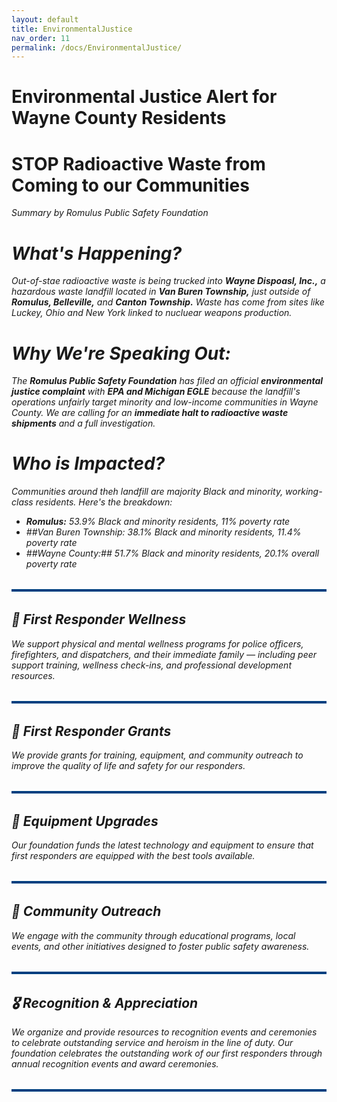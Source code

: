```yaml
---
layout: default
title: EnvironmentalJustice
nav_order: 11
permalink: /docs/EnvironmentalJustice/
---
```


<!-- Google tag (gtag.js) -->
<script async src="https://www.googletagmanager.com/gtag/js?id=G-YD66KT4FWL"></script>
<script>
  window.dataLayer = window.dataLayer || [];
  function gtag(){dataLayer.push(arguments);}
  gtag('js', new Date());

  gtag('config', 'G-YD66KT4FWL');
</script>

# Environmental Justice Alert for Wayne County Residents

# STOP Radioactive Waste from Coming to our Communities
<i>Summary by Romulus Public Safety Foundation<i/>

# What's Happening?

Out-of-stae radioactive waste is being trucked into <b>Wayne Dispoasl, Inc.,</b> a hazardous waste landfill located in <b>Van Buren Township,</b> just outside of <b>Romulus, Belleville,</b> and <b>Canton Township.</b> Waste has come from sites like Luckey, Ohio and New York linked to nucluear weapons production.

# Why We're Speaking Out:
The <b>Romulus Public Safety Foundation</b> has filed an official <b>environmental justice complaint</b> with <b>EPA and Michigan EGLE</b> because the landfill's operations unfairly target minority and low-income communities in Wayne County. We are calling for an <b>immediate halt to radioactive waste shipments</b> and a full investigation.

# Who is Impacted?

Communities around theh landfill are majority Black and minority, working-class residents. Here's the breakdown:
<ul>
  <li><b>Romulus:</b> 53.9% Black and minority residents, 11% poverty rate</li>
  <li>##Van Buren Township: 38.1% Black and minority residents, 11.4% poverty rate</li>
  <li>##Wayne County:## 51.7% Black and minority residents, 20.1% overall poverty rate</li>
</ul>

<hr style="border: none; height: 4px; background-color: #004080; margin: 2rem 0;" />

## 🚒 First Responder Wellness
We support physical and mental wellness programs for police officers, firefighters, and dispatchers, and their immediate family — including peer support training, wellness check-ins, and professional development resources.

<hr style="border: none; height: 4px; background-color: #004080; margin: 2rem 0;" />

## 🚓 First Responder Grants
We provide grants for training, equipment, and community outreach to improve the quality of life and safety for our responders.

<hr style="border: none; height: 4px; background-color: #004080; margin: 2rem 0;" />

## 🚒 Equipment Upgrades
Our foundation funds the latest technology and equipment to ensure that first responders are equipped with the best tools available.

<hr style="border: none; height: 4px; background-color: #004080; margin: 2rem 0;" />

## 👮 Community Outreach
We engage with the community through educational programs, local events, and other initiatives designed to foster public safety awareness.

<hr style="border: none; height: 4px; background-color: #004080; margin: 2rem 0;" />

## 🎖️ Recognition & Appreciation
We organize and provide resources to recognition events and ceremonies to celebrate outstanding service and heroism in the line of duty. Our foundation celebrates the outstanding work of our first responders through annual recognition events and award ceremonies.

<hr style="border: none; height: 4px; background-color: #004080; margin: 2rem 0;" />
